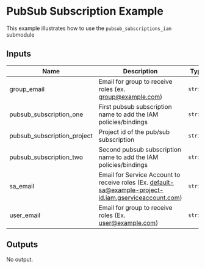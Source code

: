 # PubSub Subscription Example

This example illustrates how to use the `pubsub_subscriptions_iam` submodule

<!-- BEGINNING OF PRE-COMMIT-TERRAFORM DOCS HOOK -->
## Inputs

| Name | Description | Type | Default | Required |
|------|-------------|------|---------|:--------:|
| group\_email | Email for group to receive roles (ex. group@example.com) | `string` | n/a | yes |
| pubsub\_subscription\_one | First pubsub subscription name to add the IAM policies/bindings | `string` | n/a | yes |
| pubsub\_subscription\_project | Project id of the pub/sub subscription | `string` | n/a | yes |
| pubsub\_subscription\_two | Second pubsub subscription name to add the IAM policies/bindings | `string` | n/a | yes |
| sa\_email | Email for Service Account to receive roles (Ex. default-sa@example-project-id.iam.gserviceaccount.com) | `string` | n/a | yes |
| user\_email | Email for group to receive roles (Ex. user@example.com) | `string` | n/a | yes |

## Outputs

No output.

<!-- END OF PRE-COMMIT-TERRAFORM DOCS HOOK -->
